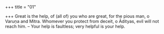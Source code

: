 +++
title = "01"

+++
Great is the help, of (all of) you who are great, for the pious man, o  Varuṇa and Mitra.
Whomever you protect from deceit, o Ādityas, evil will not reach him. – Your help is faultless; very helpful is your help.